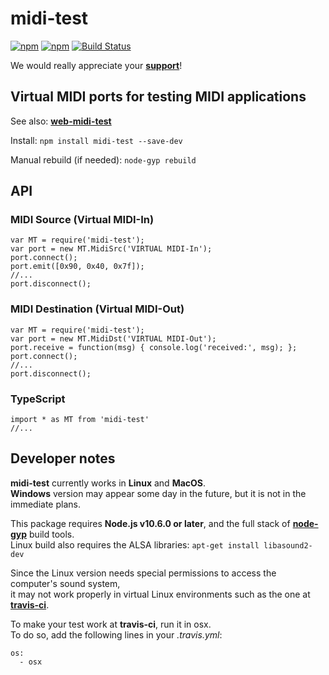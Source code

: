 # midi-test

[![npm](https://img.shields.io/npm/v/midi-test.svg)](https://www.npmjs.com/package/midi-test)
[![npm](https://img.shields.io/npm/dt/midi-test.svg)](https://www.npmjs.com/package/midi-test)
[![Build Status](https://travis-ci.org/jazz-soft/midi-test.svg?branch=master)](https://travis-ci.org/jazz-soft/midi-test)

We would really appreciate your [**support**](https://jazz-soft.net/donate)!

## Virtual MIDI ports for testing MIDI applications

See also: [**web-midi-test**](https://github.com/jazz-soft/web-midi-test)

Install: `npm install midi-test --save-dev`

Manual rebuild (if needed): `node-gyp rebuild`

## API
### MIDI Source (Virtual MIDI-In)

    var MT = require('midi-test');
    var port = new MT.MidiSrc('VIRTUAL MIDI-In');
    port.connect();
    port.emit([0x90, 0x40, 0x7f]);
    //...
    port.disconnect();

### MIDI Destination (Virtual MIDI-Out)

    var MT = require('midi-test');
    var port = new MT.MidiDst('VIRTUAL MIDI-Out');
    port.receive = function(msg) { console.log('received:', msg); };
    port.connect();
    //...
    port.disconnect();

### TypeScript

    import * as MT from 'midi-test'
    //...

## Developer notes

**midi-test** currently works in **Linux** and **MacOS**.  
**Windows** version may appear some day in the future, but it is not in the immediate plans.

This package requires **Node.js v10.6.0 or later**,
and the full stack of [**node-gyp**](https://www.npmjs.com/package/node-gyp) build tools.  
Linux build also requires the ALSA libraries: `apt-get install libasound2-dev`

Since the Linux version needs special permissions to access the computer's sound system,  
it may not work properly in virtual Linux environments such as the one at [**travis-ci**](https://travis-ci.org).

To make your test work at **travis-ci**, run it in osx.  
To do so, add the following lines in your *.travis.yml*:

    os:
      - osx


